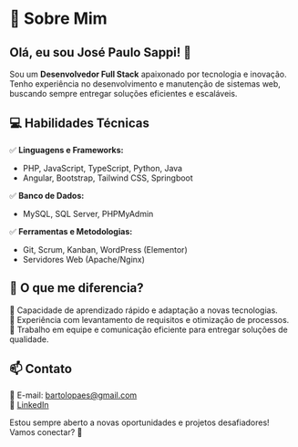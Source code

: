 # 🚀 Sobre Mim

## Olá, eu sou José Paulo Sappi! 👋
Sou um **Desenvolvedor Full Stack** apaixonado por tecnologia e inovação. Tenho experiência no desenvolvimento e manutenção de sistemas web, buscando sempre entregar soluções eficientes e escaláveis.

## 💻 Habilidades Técnicas

✅ **Linguagens e Frameworks:**
- PHP, JavaScript, TypeScript, Python, Java
- Angular, Bootstrap, Tailwind CSS, Springboot

✅ **Banco de Dados:**
- MySQL, SQL Server, PHPMyAdmin

✅ **Ferramentas e Metodologias:**
- Git, Scrum, Kanban, WordPress (Elementor)
- Servidores Web (Apache/Nginx)

## 🎯 O que me diferencia?

🔹 Capacidade de aprendizado rápido e adaptação a novas tecnologias.  
🔹 Experiência com levantamento de requisitos e otimização de processos.  
🔹 Trabalho em equipe e comunicação eficiente para entregar soluções de qualidade.  

## 📫 Contato

📧 E-mail: bartolopaes@gmail.com  
💼 [LinkedIn](https://www.linkedin.com/in/josé-paulo-sappi-68477a223)  

Estou sempre aberto a novas oportunidades e projetos desafiadores! Vamos conectar? 🚀

